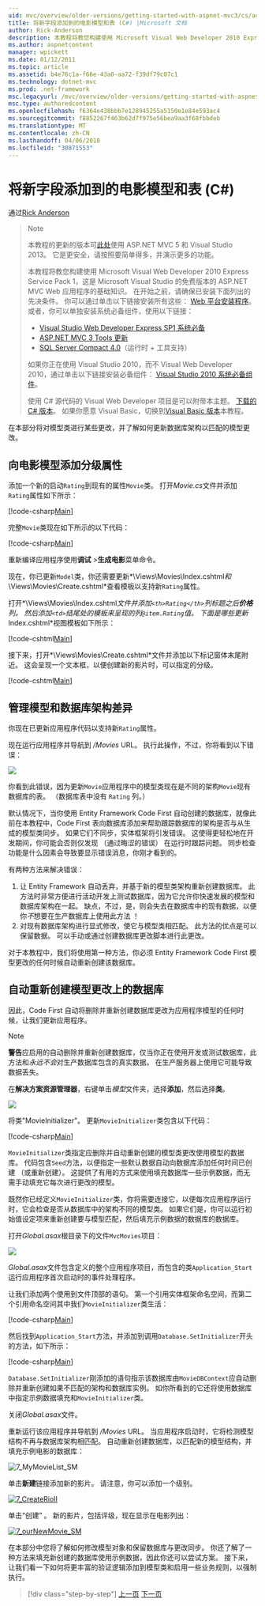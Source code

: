 ```yaml
---
uid: mvc/overview/older-versions/getting-started-with-aspnet-mvc3/cs/adding-a-new-field
title: 将新字段添加到的电影模型和表 (C#) |Microsoft 文档
author: Rick-Anderson
description: 本教程将教您构建使用 Microsoft Visual Web Developer 2010 Express Service Pack 1，这是一个 ASP.NET MVC Web 应用程序的基础知识...
ms.author: aspnetcontent
manager: wpickett
ms.date: 01/12/2011
ms.topic: article
ms.assetid: b4e76c1a-f66e-43a0-aa72-f39df79c07c1
ms.technology: dotnet-mvc
ms.prod: .net-framework
msc.legacyurl: /mvc/overview/older-versions/getting-started-with-aspnet-mvc3/cs/adding-a-new-field
msc.type: authoredcontent
ms.openlocfilehash: f6364e438bbb7e128945255a5150e1e84e593ac4
ms.sourcegitcommit: f8852267f463b62d7f975e56bea9aa3f68fbbdeb
ms.translationtype: MT
ms.contentlocale: zh-CN
ms.lasthandoff: 04/06/2018
ms.locfileid: "30871553"
---
```

<a name="adding-a-new-field-to-the-movie-model-and-table-c"></a>将新字段添加到的电影模型和表 (C#)
====================
通过[Rick Anderson](https://github.com/Rick-Anderson)

> > [!NOTE]
> > 本教程的更新的版本可[此处](../../../getting-started/introduction/getting-started.md)使用 ASP.NET MVC 5 和 Visual Studio 2013。 它是更安全，请按照要简单得多，并演示更多的功能。
> 
> 
> 本教程将教您构建使用 Microsoft Visual Web Developer 2010 Express Service Pack 1，这是 Microsoft Visual Studio 的免费版本的 ASP.NET MVC Web 应用程序的基础知识。 在开始之前，请确保已安装下面列出的先决条件。 你可以通过单击以下链接安装所有这些： [Web 平台安装程序](https://www.microsoft.com/web/gallery/install.aspx?appid=VWD2010SP1Pack)。 或者，你可以单独安装系统必备组件，使用以下链接：
> 
> - [Visual Studio Web Developer Express SP1 系统必备](https://www.microsoft.com/web/gallery/install.aspx?appid=VWD2010SP1Pack)
> - [ASP.NET MVC 3 Tools 更新](https://www.microsoft.com/web/gallery/install.aspx?appsxml=&amp;appid=MVC3)
> - [SQL Server Compact 4.0](https://www.microsoft.com/web/gallery/install.aspx?appid=SQLCE;SQLCEVSTools_4_0)（运行时 + 工具支持）
> 
> 如果你正在使用 Visual Studio 2010，而不 Visual Web Developer 2010，通过单击以下链接安装必备组件： [Visual Studio 2010 系统必备组件](https://www.microsoft.com/web/gallery/install.aspx?appsxml=&amp;appid=VS2010SP1Pack)。
> 
> 使用 C# 源代码的 Visual Web Developer 项目是可以附带本主题。 [下载的 C# 版本](https://code.msdn.microsoft.com/Introduction-to-MVC-3-10d1b098)。 如果你愿意 Visual Basic，切换到[Visual Basic 版本](../vb/intro-to-aspnet-mvc-3.md)本教程。


在本部分将对模型类进行某些更改，并了解如何更新数据库架构以匹配的模型更改。

## <a name="adding-a-rating-property-to-the-movie-model"></a>向电影模型添加分级属性

添加一个新的启动`Rating`到现有的属性`Movie`类。 打开*Movie.cs*文件并添加`Rating`属性如下所示：

[!code-csharp[Main](adding-a-new-field/samples/sample1.cs)]

完整`Movie`类现在如下所示的以下代码：

[!code-csharp[Main](adding-a-new-field/samples/sample2.cs)]

重新编译应用程序使用**调试** &gt;**生成电影**菜单命令。

现在，你已更新`Model`类，你还需要更新*\Views\Movies\Index.cshtml*和*\Views\Movies\Create.cshtml*查看模板以支持新`Rating`属性。

打开*\Views\Movies\Index.cshtml*文件并添加`<th>Rating</th>`列标题之后**价格**列。 然后添加`<td>`结尾处的模板来呈现的列`@item.Rating`值。 下面是哪些更新*Index.cshtml*视图模板如下所示：

[!code-cshtml[Main](adding-a-new-field/samples/sample3.cshtml)]

接下来，打开*\Views\Movies\Create.cshtml*文件并添加以下标记窗体末尾附近。 这会呈现一个文本框，以便创建新的影片时，可以指定的分级。

[!code-cshtml[Main](adding-a-new-field/samples/sample4.cshtml)]

## <a name="managing-model-and-database-schema-differences"></a>管理模型和数据库架构差异

你现在已更新应用程序代码以支持新`Rating`属性。

现在运行应用程序并导航到 */Movies* URL。 执行此操作，不过，你将看到以下错误：

![](adding-a-new-field/_static/image1.png)

你看到此错误，因为更新`Movie`应用程序中的模型类现在是不同的架构`Movie`现有数据库的表。 （数据库表中没有 `Rating` 列。）

默认情况下，当你使用 Entity Framework Code First 自动创建的数据库，就像此前在本教程中，Code First 表向数据库添加来帮助跟踪数据库的架构是否与从生成的模型类同步。 如果它们不同步，实体框架将引发错误。 这使得更轻松地在开发期间，你可能会否则仅发现 （通过晦涩的错误） 在运行时跟踪问题。 同步检查功能是什么因素会导致要显示错误消息，你刚才看到的。

有两种方法来解决错误：

1. 让 Entity Framework 自动丢弃，并基于新的模型类架构重新创建数据库。 此方法时非常方便进行活动开发上测试数据库，因为它允许你快速发展的模型和数据库架构在一起。 缺点，不过，是，则会失去在数据库中的现有数据，以便你*不*想要在生产数据库上使用此方法 ！
2. 对现有数据库架构进行显式修改，使它与模型类相匹配。 此方法的优点是可以保留数据。 可以手动或通过创建数据库更改脚本进行此更改。

对于本教程中，我们将使用第一种方法，你必须 Entity Framework Code First 模型更改的任何时候自动重新创建该数据库。

## <a name="automatically-re-creating-the-database-on-model-changes"></a>自动重新创建模型更改上的数据库

因此，Code First 自动将删除并重新创建数据库更改为应用程序模型的任何时候，让我们更新应用程序。

> [!NOTE] 
> 
> **警告**应启用的自动删除并重新创建数据库，仅当你正在使用开发或测试数据库，此方法和*永远不会*对生产数据库包含的真实数据。 在生产服务器上使用它可能导致数据丢失。


在**解决方案资源管理器**，右键单击*模型*文件夹，选择**添加**，然后选择**类**。

![](adding-a-new-field/_static/image2.png)

将类"MovieInitializer"。 更新`MovieInitializer`类包含以下代码：

[!code-csharp[Main](adding-a-new-field/samples/sample5.cs)]

`MovieInitializer`类指定应删除并自动重新创建的模型类更改使用模型的数据库。 代码包含`Seed`方法，以便指定一些默认数据自动向数据库添加任何时间已创建 （或重新创建）。 这提供了有用的方式来使用填充数据库一些示例数据，而无需手动填充它每次进行更改的模型。

既然你已经定义`MovieInitializer`类，你将需要连接它，以便每次应用程序运行时，它会检查是否从数据库中的架构不同的模型类。 如果它们是，你可以运行初始值设定项来重新创建要与模型匹配，然后填充示例数据的数据库的数据库。

打开*Global.asax*根目录下的文件`MvcMovies`项目：

[![](adding-a-new-field/_static/image4.png)](adding-a-new-field/_static/image3.png)

*Global.asax*文件包含定义的整个应用程序项目，而包含的类`Application_Start`运行应用程序首次启动时的事件处理程序。

让我们添加两个使用到文件顶部的语句。 第一个引用实体框架命名空间，而第二个引用命名空间其中我们`MovieInitializer`类生活：

[!code-csharp[Main](adding-a-new-field/samples/sample6.cs)]

然后找到`Application_Start`方法，并添加到调用`Database.SetInitializer`开头的方法，如下所示：

[!code-csharp[Main](adding-a-new-field/samples/sample7.cs)]

`Database.SetInitializer`刚添加的语句指示该数据库由`MovieDBContext`应自动删除并重新创建如果不匹配的架构和数据库实例。 如你所看到的它还将使用数据库中指定示例数据填充和`MovieInitializer`类。

关闭*Global.asax*文件。

重新运行该应用程序并导航到 */Movies* URL。 当应用程序启动时，它将检测模型结构不再与数据库架构相匹配。 自动重新创建数据库，以匹配新的模型结构，并填充示例电影的数据库：

![7_MyMovieList_SM](adding-a-new-field/_static/image5.png)

单击**新建**链接添加新的影片。 请注意，你可以添加一个级别。

[![7_CreateRioII](adding-a-new-field/_static/image7.png)](adding-a-new-field/_static/image6.png)

单击“创建” 。 新的影片，包括评级，现在显示在电影列出：

[![7_ourNewMovie_SM](adding-a-new-field/_static/image9.png)](adding-a-new-field/_static/image8.png)

在本部分中您将了解如何修改模型对象和保留数据库与更改同步。 你还了解了一种方法来填充新创建的数据库使用示例数据，因此你还可以尝试方案。 接下来，让我们看一下如何将更丰富的验证逻辑添加到模型类和启用一些业务规则，以强制执行。

> [!div class="step-by-step"]
> [上一页](examining-the-edit-methods-and-edit-view.md)
> [下一页](adding-validation-to-the-model.md)
